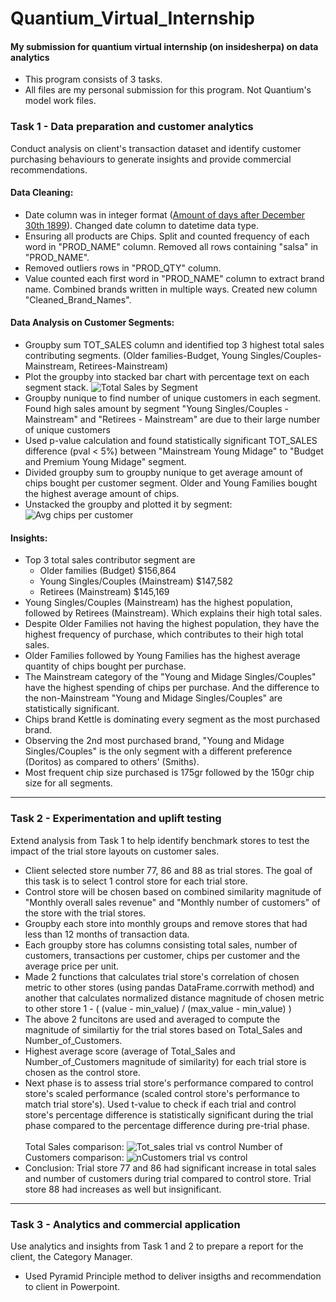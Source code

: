 # Quantium_Virtual_Internship
#### My submission for quantium virtual internship (on insidesherpa) on data analytics 

- This program consists of 3 tasks.
- All files are my personal submission for this program. Not Quantium's model work files.

### Task 1 - Data preparation and customer analytics
Conduct analysis on client's transaction dataset and identify customer purchasing behaviours to generate insights and provide commercial recommendations.

#### Data Cleaning:
- Date column was in integer format ([Amount of days after December 30th 1899](https://stackoverflow.com/questions/3963617/why-is-1899-12-30-the-zero-date-in-access-sql-server-instead-of-12-31)). Changed date column to datetime data type.
- Ensuring all products are Chips. Split and counted frequency of each word in "PROD_NAME" column. Removed all rows containing "salsa" in "PROD_NAME".
- Removed outliers rows in "PROD_QTY" column.
- Value counted each first word in "PROD_NAME" column to extract brand name. Combined brands written in multiple ways. Created new column "Cleaned_Brand_Names".

#### Data Analysis on Customer Segments:
- Groupby sum TOT_SALES column and identified top 3 highest total sales contributing segments. (Older families-Budget, Young Singles/Couples-Mainstream, Retirees-Mainstream)
- Plot the groupby into stacked bar chart with percentage text on each segment stack.
![Total Sales by Segment](/graphs/lifestage_sales.png)
- Groupby nunique to find number of unique customers in each segment. Found high sales amount by segment "Young Singles/Couples - Mainstream" and "Retirees - Mainstream" are due to their large number of unique customers
- Used p-value calculation and found statistically significant TOT_SALES difference (pval < 5%) between "Mainstream Young Midage" to "Budget and Premium Young Midage" segment.
- Divided groupby sum to groupby nunique to get average amount of chips bought per customer segment. Older and Young Families bought the highest average amount of chips.
- Unstacked the groupby and plotted it by segment:
![Avg chips per customer](/graphs/Average%20purchase%20quantity%20per%20segment.png)

#### Insights:
- Top 3 total sales contributor segment are
  - Older families (Budget) $156,864
  - Young Singles/Couples (Mainstream) $147,582
  - Retirees (Mainstream) $145,169
- Young Singles/Couples (Mainstream) has the highest population, followed by Retirees (Mainstream). Which explains their high total sales.
- Despite Older Families not having the highest population, they have the highest frequency of purchase, which contributes to their high total sales.
- Older Families followed by Young Families has the highest average quantity of chips bought per purchase.
- The Mainstream category of the "Young and Midage Singles/Couples" have the highest spending of chips per purchase. And the difference to the non-Mainstream "Young and Midage Singles/Couples" are statistically significant.
- Chips brand Kettle is dominating every segment as the most purchased brand.
- Observing the 2nd most purchased brand, "Young and Midage Singles/Couples" is the only segment with a different preference (Doritos) as compared to others' (Smiths).
- Most frequent chip size purchased is 175gr followed by the 150gr chip size for all segments.

---

### Task 2 - Experimentation and uplift testing
Extend analysis from Task 1 to help identify benchmark stores to test the impact of the trial store layouts on customer sales.
- Client selected store number 77, 86 and 88 as trial stores. The goal of this task is to select 1 control store for each trial store.
- Control store will be chosen based on combined similarity magnitude of "Monthly overall sales revenue" and "Monthly number of customers" of the store with the trial stores.
- Groupby each store into monthly groups and remove stores that had less than 12 months of transaction data.
- Each groupby store has columns consisting total sales, number of customers, transactions per customer, chips per customer and the average price per unit.
- Made 2 functions that calculates trial store's correlation of chosen metric to other stores (using pandas DataFrame.corrwith method) and another that calculates normalized distance magnitude of chosen metric to other store 1 - ( (value - min_value) / (max_value - min_value) )
- The above 2 funcitons are used and averaged to compute the magnitude of similartiy for the trial stores based on Total_Sales and Number_of_Customers.
- Highest average score (average of Total_Sales and Number_of_Customers magnitude of similarity) for each trial store is chosen as the control store.
- Next phase is to assess trial store's performance compared to control store's scaled performance (scaled control store's performance to match trial store's). Used t-value to check if each trial and control store's percentage difference is statistically significant during the trial phase compared to the percentage difference during pre-trial phase.\
\
Total Sales comparison:
![Tot_sales trial vs control](/graphs/TOT_SALES%20compare.png?raw=true)
Number of Customers comparison:
![nCustomers trial vs control](/graphs/nCustomers%20compare.png?raw=true)
- Conclusion: Trial store 77 and 86 had significant increase in total sales and number of customers during trial compared to control store. Trial store 88 had increases as well but insignificant.

---

### Task 3 - Analytics and commercial application
Use analytics and insights from Task 1 and 2 to prepare a report for the client, the Category Manager.
- Used Pyramid Principle method to deliver insigths and recommendation to client in Powerpoint.
